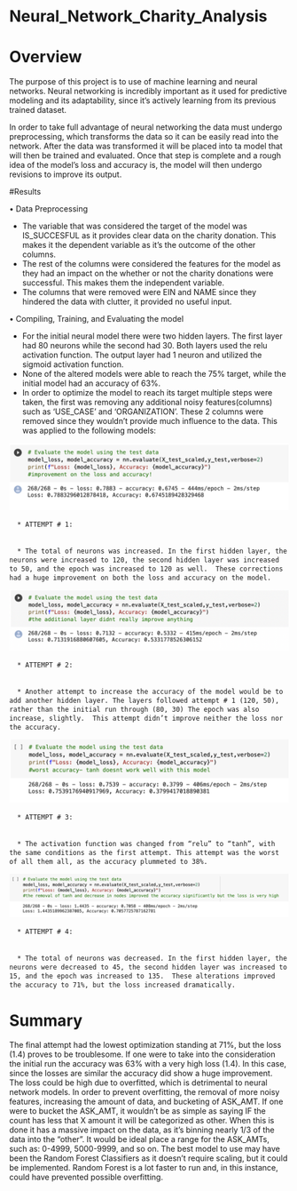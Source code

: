# Neural_Network_Charity_Analysis
# Overview 


The purpose of this project is to use of machine learning and neural networks.  Neural networking is incredibly important as it used for predictive modeling and its adaptability, since it’s actively learning from its previous trained dataset. 

In order to take full advantage of neural networking the data must undergo preprocessing, which transforms the data so it can be easily read into the network. After the data was transformed it will be placed into ta model that will then be trained and evaluated. Once that step is complete and a rough idea of the model’s loss and accuracy is, the model will then undergo revisions to improve its output. 

#Results

•	Data Preprocessing

  * The variable that was considered the target of the model was IS_SUCCESFUL as it provides clear data on the charity donation. This makes it the dependent variable as it’s the outcome of the other columns. 
  * The rest of the columns were considered the features for the model as they had an impact on the whether or not the charity donations were successful. This makes them the independent variable. 
  * The columns that were removed were EIN and NAME since they hindered the data with clutter, it provided no useful input. 


•	Compiling, Training, and Evaluating the model

  * For the initial neural model there were two hidden layers. The first layer had 80 neurons while the second had 30. Both layers used the relu activation function. The output layer had 1 neuron and utilized the sigmoid activation function. 
  * None of the altered models were able to reach the 75% target, while the initial model had an accuracy of 63%. 
  * In order to optimize the model to reach its target multiple steps were taken, the first was removing any additional noisy features(columns) such as ‘USE_CASE’ and ‘ORGANIZATION’. These 2 columns were removed since they wouldn’t provide much influence to the data.  This was applied to the following models: 
  
![](images/attempt_1_sum.png)

      * ATTEMPT # 1:


      * The total of neurons was increased. In the first hidden layer, the neurons were increased to 120, the second hidden layer was increased to 50, and the epoch was increased to 120 as well.  These corrections had a huge improvement on both the loss and accuracy on the model.

![](images/attempt_2_sum.png)

      * ATTEMPT # 2:


      * Another attempt to increase the accuracy of the model would be to add another hidden layer. The layers followed attempt # 1 (120, 50), rather than the initial run through (80, 30) The epoch was also increase, slightly.  This attempt didn’t improve neither the loss nor the accuracy.
      
![](images/attempt_3_sum.png)      

      * ATTEMPT # 3:


      * The activation function was changed from “relu” to “tanh”, with the same conditions as the first attempt. This attempt was the worst of all them all, as the accuracy plummeted to 38%. 

![](images/attempt_4_sum.png)     

      * ATTEMPT # 4:


      * The total of neurons was decreased. In the first hidden layer, the neurons were decreased to 45, the second hidden layer was increased to 15, and the epoch was increased to 135.  These alterations improved the accuracy to 71%, but the loss increased dramatically. 




# Summary 

The final attempt had the lowest optimization standing at 71%, but the loss (1.4) proves to be troublesome. If one were to take into the consideration the initial run the accuracy was 63% with a very high loss (1.4). In this case, since the losses are similar the accuracy did show a huge improvement. The loss could be high due to overfitted, which is detrimental to neural network models. In order to prevent overfitting, the removal of more noisy features, increasing the amount of data, and bucketing of ASK_AMT. If one were to bucket the ASK_AMT, it wouldn’t be as simple as saying IF the count has less that X amount it will be categorized as other. When this is done it has a massive impact on the data, as it’s binning nearly 1/3 of the data into the “other”. It would be ideal place a range for the ASK_AMTs, such as: 0-4999, 5000-9999, and so on. The best model to use may have been the Random Forest Classifiers as it doesn’t require scaling, but it could be implemented. Random Forest is a lot faster to run and, in this instance, could have prevented possible overfitting.   
